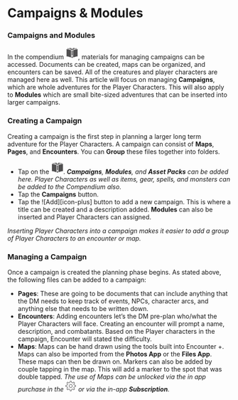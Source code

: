 # Campaigns & Modules

### Campaigns and Modules

In the compendium ![load][icon-library], materials for managing campaigns can be accessed. Documents can be created, maps can be organized, and encounters can be saved. All of the creatures and player characters are managed here as well. This article will focus on managing **Campaigns**, which are whole adventures for the Player Characters. This will also apply to **Modules** which are small bite-sized adventures that can be inserted into larger campaigns. 

### Creating a Campaign

Creating a campaign is the first step in planning a larger long term adventure for the Player Characters. A campaign can consist of **Maps**, **Pages**, and **Encounters**. You can **Group** these files together into folders.
* Tap on the ![Compendium][icon-library]. 
***Campaigns**, **Modules**, and **Asset Packs** can be added here. Player Characters as well as items, gear, spells, and monsters can be added to the Compendium also.*
* Tap the **Campaigns** button.
* Tap the ![Add][icon-plus] button to add a new campaign. This is where a title can be created and a description added. **Modules** can also be inserted and Player Characters can assigned. 

*Inserting Player Characters into a campaign makes it easier to add a group of Player Characters to an encounter or map.*

### Managing a Campaign

Once a campaign is created the planning phase begins. As stated above, the following files can be added to a campaign:
* **Pages**: These are going to be documents that can include anything that the DM needs to keep track of events, NPCs, character arcs, and anything else that needs to be written down. 
*  **Encounters**: Adding encounters let’s the DM pre-plan who/what the Player Characters will face. Creating an encounter will prompt a name, description, and combatants. Based on the Player characters in the campaign, Encounter will stated the difficulty. 
* **Maps**: Maps can be hand drawn using the tools built into Encounter +. Maps can also be imported from the **Photos App** or the **Files App**. These maps can then be drawn on. Markers can also be added by couple tapping in the map. This will add a marker to the spot that was double tapped.
*The use of Maps can be unlocked via the in app purchase in the ![Settings][icon-settings] or via the in-app **Subscription**.*

[icon-insert]: buttons/insert.png
[icon-library]: icons/library.png
[icon-load]: icons/load.png
[icon-settings]: icons/settings.png
[icon-initiative]: icons/initiative.png
[icon-pencil]: icons/pencil.png
[icon-next]: buttons/next.png
[icon-stop]: buttons/stop.png
[icon-start]: buttons/start.png
